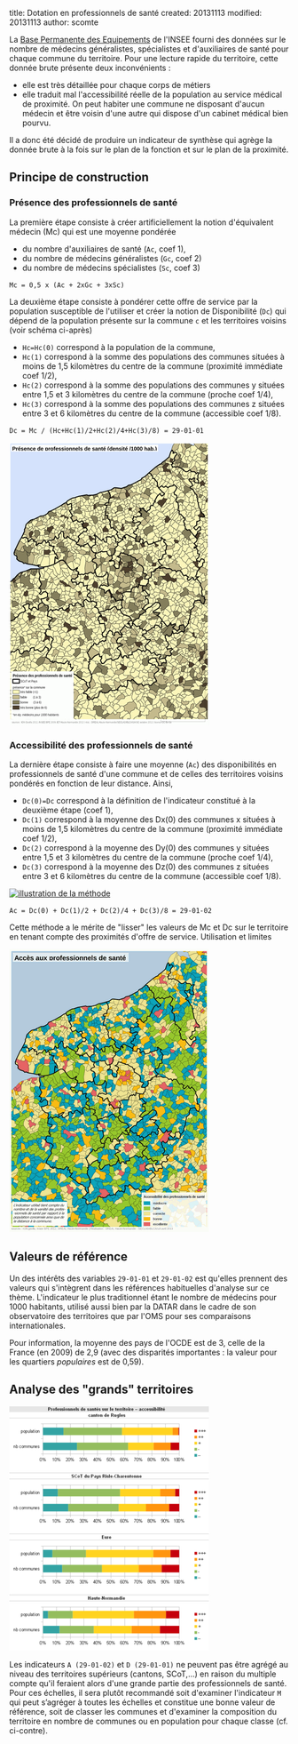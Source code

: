 title: Dotation en professionnels de santé
created: 20131113
modified: 20131113
author: scomte

La [Base Permanente des Equipements][BPE] de l'INSEE fourni des données sur le nombre de médecins généralistes, spécialistes et d'auxiliaires de santé pour chaque commune du territoire. Pour une lecture rapide du territoire, cette donnée brute présente deux inconvénients :
* elle est très détaillée pour chaque corps de métiers
* elle traduit mal l'accessibilité réelle de la population au service médical de proximité. On peut habiter une commune ne disposant d'aucun médecin et être voisin d'une autre qui dispose d'un cabinet médical bien pourvu.

Il a donc été décidé de produire un indicateur de synthèse qui agrège la donnée brute à la fois sur le plan de la fonction et sur le plan de la proximité.

## Principe de construction

### Présence des professionnels de santé

La première étape consiste à créer artificiellement la notion d'équivalent médecin (Mc) qui est une moyenne pondérée
* du nombre d'auxiliaires de santé (`Ac`, coef 1),
* du nombre de médecins généralistes (`Gc`, coef 2)
* du nombre de médecins spécialistes (`Sc`, coef 3)

```
Mc = 0,5 x (Ac + 2xGc + 3xSc)
```

La deuxième étape consiste à pondérer cette offre de service par la population susceptible de l'utiliser et créer la notion de Disponibilité (`Dc`) qui dépend de la population présente sur la commune `c` et les territoires voisins (voir schéma ci-après)
* `Hc=Hc(0)` correspond à la population de la commune,
* `Hc(1)` correspond à la somme des populations des communes situées à moins de 1,5 kilomètres du centre de la commune (proximité immédiate coef 1/2),
* `Hc(2)` correspond à la somme des populations des communes y situées entre 1,5 et 3 kilomètres du centre de la commune (proche coef 1/4),
* `Hc(3)` correspond à la somme des populations des communes z situées entre 3 et 6 kilomètres du centre de la commune (accessible coef 1/8).

```
Dc = Mc / (Hc+Hc(1)/2+Hc(2)/4+Hc(3)/8) = 29-01-01
```
<a href="dps/29-01-01-carte-PresenceProfSante-HN-201210.png"><img src="dps/29-01-01-carte-PresenceProfSante-HN-201210.min.png" alt="présence des professionnels de santé sur le territoire haut-normand" title="présence des professionnels de santé sur le territoire haut-normand"></img></a>

### Accessibilité des professionnels de santé

 La dernière étape consiste à faire une moyenne (`Ac`) des disponibilités en professionnels de santé d'une commune et de celles des territoires voisins pondérés en fonction de leur distance. Ainsi,
* `Dc(0)=Dc` correspond à la définition de l'indicateur constitué à la deuxième étape (coef 1),
* `Dc(1)` correspond à la moyenne des Dx(0) des communes x situées à moins de 1,5 kilomètres du centre de la commune (proximité immédiate coef 1/2),
* `Dc(2)` correspond à la moyenne des Dy(0) des communes y situées entre 1,5 et 3 kilomètres du centre de la commune (proche coef 1/4),
* `Dc(3)` correspond à la moyenne des Dz(0) des communes z situées entre 3 et 6 kilomètres du centre de la commune (accessible coef 1/8).

<a href="29-illustrationmethode-201210.png"><img src="29-illustrationmethode-201210.png" alt="illustration de la méthode" title="illustration de la méthode"></img></a>

```
Ac = Dc(0) + Dc(1)/2 + Dc(2)/4 + Dc(3)/8 = 29-01-02
```

Cette méthode a le mérite de "lisser" les valeurs de Mc et Dc sur le territoire en tenant compte des proximités d'offre de service.
Utilisation et limites

<a href="dps/29-01-02-carte-accesprofsante-hn-201304.png"><img src="dps/29-01-02-carte-accesprofsante-hn-201304.min.png" alt="accessibilité des professionnels de santé sur le territoire haut-normand" title="accessibilité des professionnels de santé sur le territoire haut-normand"></img></a>

## Valeurs de référence

Un des intérêts des variables `29-01-01` et `29-01-02` est qu'elles prennent des valeurs qui s'intègrent dans les références habituelles d'analyse sur ce thème. L'indicateur le plus traditionnel étant le nombre de médecins pour 1000 habitants, utilisé aussi bien par la DATAR dans le cadre de son observatoire des territoires que par l'OMS pour ses comparaisons internationales.

Pour information, la moyenne des pays de l'OCDE est de 3, celle de la France (en 2009) de 2,9 (avec des disparités importantes : la valeur pour les quartiers _populaires_ est de 0,59).

## Analyse des "grands" territoires

<a href="dps/29-01-02-graphe-classes_accessibilite_sante_communes-201210.png"><img src="dps/29-01-02-graphe-classes_accessibilite_sante_communes-201210.min.png" alt="composition de territoires en terme d'accessibilité aux professionnels de santé" title="composition de territoires en terme d'accessibilité aux professionnels de santé"></img></a>

Les indicateurs `A (29-01-02)` et `D (29-01-01)` ne peuvent pas être agrégé au niveau des territoires supérieurs (cantons, SCoT,...) en raison du multiple compte qu'il feraient alors d'une grande partie des professionnels de santé. Pour ces échelles, il sera plutôt recommandé soit d'examiner l'indicateur `M` qui peut s’agréger à toutes les échelles et constitue une bonne valeur de référence, soit de classer les communes et d'examiner la composition du territoire en nombre de communes ou en population pour chaque classe (cf. ci-contre).

[BPE]:../bases/BPE
